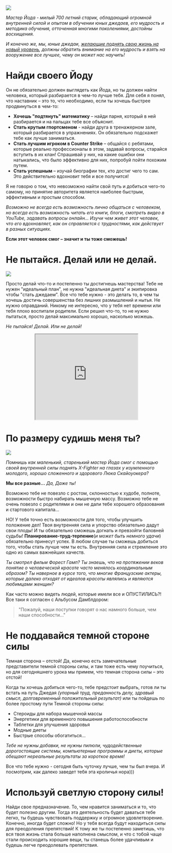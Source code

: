 <!--
Title: Советы от мастера Йоды для достижения успеха
PostId: 6341667694796314927
Labels: Записи
Published: true
-->

![][01]

*Мастер Йода - милый 700 летний старик, обладающий огромной внутренней силой и опытом в обучении юных джедаев, его мудрость и методика обучения, отточенная многими поколениями, достойны восхищения.*

*И конечно же, мы, юные джедаи, [желающие поднять свою жизнь на новый уровень](https://life-levelup.blogspot.com/2022/07/blog-post_20.html), должны обратить внимание на его мудрость и взять на вооружение все лучшее, чему он может нас научить!*

<!--more-->

# Найди своего Йоду

Он не обязательно должен выглядеть как Йода, но ты должен найти человека, который разбирается в чем-то лучше тебя. Для себя я понял, что наставник – это то, что необходимо, если ты хочешь быстрее продвинуться в чем-то:

-   **Хочешь "подтянуть" математику** – найди парня, который в ней разбирается и на пальцах тебе все объяснит.
-   **Стать крутым гпортсменом** - найди друга в тренажерном зале, который разбирается в упражнениях. Он обязательно подскажет тебе как лучше заниматься.
-   **Стать лучшим игроком в Counter Strike** – общайся с ребятами, которые реально профессионалы в этом, задавай вопросы, старайся вступить в их клан! Спрашивай у них, на какие ошибки они натыкались, что было эффективно для них, попробуй пойти похожим путем.
-   **Стать успешным** – изучай биографии тех, кто достиг чего то сам. Это действительно вдохновит тебя и все получится!

Я не говорю о том, что невозможно найти свой путь и добиться чего-то самому, но принятие авторитета является наиболее быстрым, эффективным и простым способом.

*Возможно не всегда есть возможность лично общаться с человеком, но всегда есть возможность читать его книги, блоги, смотреть видео в YouTube, задавать вопросы онлайн… Изучи чем живет этот человек, что его вдохновляет, как он справляется с трудностями, как действует в разных ситуациях.*

**Если этот человек смог – значит и ты тоже сможешь!**

# Не пытайся. Делай или не делай.

![][02]

Просто делай что-то и постепенно ты достигнешь мастерства! Тебе не нужен "идеальный план", не нужна "идеальная диета" и экипировка чтобы "стать джедаем". Все что тебе нужно - это делать то, в чем ты хочешь достичь совершенства без лишних размышлений и нытья. Не нужно оправданий. Никому не интересно, что у тебя нет времени или тебя плохо воспитали родители. Если решил что-то, то не нужно пытаться, просто делай максимально хорошо, насколько можешь.

*Не пытайся! Делай. Или не делай!*

<div class="separator" style="clear: both; text-align: center;"><iframe class="BLOG_video_class" allowfullscreen="" youtube-src-id="96suu0xnzPc" width="320" height="266" src="https://www.youtube.com/embed/f9fR1fwUbqE"></iframe></div>

# По размеру судишь меня ты?

![][03]

*Помнишь как маленький, старенький мастер Йода смог с помощью своей внутренней силы поднять X-Fighter на глазах у изумленного молодого, хорошо сложенного и здорового Люка Скайоуокера?*

**Мы все разные…** *Да, Даже ты!*

Возможно тебе не повезло с ростом, склонностью к худобе, полноте, возможности быстро набирать мышечную массу. Возможно тебе не очень повезло с родителями и они не дали тебе хорошего образования и стартового капитала… 

НО! У тебя точно есть возможности для того, чтобы улучшить положение дел!
Твоя внутренняя сила и упорство обязательно дадут свои плоды! И ты обязательно сможешь догнать и превзойти баловней судьбы!  **Планирование-труд-терпение**(*и может быть немного удачи*) обязательно принесут успех. В любом случае ты сможешь добиться того, чтобы стать лучше чем ты есть. Внутренняя сила и стремление это одно из самых важнейших качеств.

*Ты смотрел фильм Форест Гамп? Ты знаешь, что на протяжении веков понятие о человеческой красоте часто менялось координальным образом? Ты наверное в курсе того, что многие Французские актеры, которые далеко отходят от идеалов красоты являлись и являются любимцами женщин?*

Как часто можно видеть людей, которые имели все и ОПУСТИЛИСЬ?! Все таки я согласен с Альбусом Дамблдором:

> "Пожалуй, наши поступки говорят о нас намного больше, чем наши способности…"

# Не поддавайся темной стороне силы

Темная сторона – отстой! Да, конечно есть замечательные представители темной стороны силы, и там тоже есть чему поучиться, но для сегодняшнего урока мы примем, что темная сторона силы – это отстой!

Когда ты хочешь добиться чего-то, тебе предстоит выбрать, готов ли ты встать на путь Джедая *(упорный труд, преданность делу, здравый смысл, долговременный положительный результат)* или ты пойдешь по более простому пути Темной стороны силы:

- Стероиды для набора мышечной массы
- Энергетики для временного повышения работоспособности
- Таблетки для улучшения здоровья
- Модные диеты
- Быстрые способы обогатиться...

*Тебе не нужны добавки, не нужны пилюли, чудодейственные дорогостоящие системы, компьютерные программы и диеты, которые обещают нереальные результаты за короткое время!*

Все что тебе нужно - сегодня быть чуточку лучше, чем ты был вчера. И посмотрим, как далеко заведет тебя эта кроличья нора)))

# Используй светлую сторону силы!

Найди свое предназначение. То, чем нравится заниматься и то, что будет полезно другим. Тогда эта деятельность будет даваться тебе легко, ты будешь чувствовать поддержку и огромное удовлетворение. Конечно, иногда будет сложно! Но у тебя всегда будут находиться силы для преодоления препятствий! К тому же ты постепенно заметишь, что вся твоя жизнь стала больше наполнена смыслом, и что с тобой чаще стали происходить хорошие вещи, ты станешь более удачливым и будешь легче преодолевать препятствия.

[01]: https://cdn.jsdelivr.net/gh/pashkas/levelupblog_2/2023/01/19/01.jpg
[02]: https://cdn.jsdelivr.net/gh/pashkas/levelupblog_2/2023/01/19/02.jpg
[03]: https://cdn.jsdelivr.net/gh/pashkas/levelupblog_2/2023/01/19/03.jpg